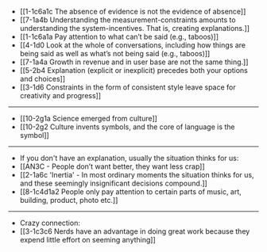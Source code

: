 - [[1-1c6a1c The absence of evidence is not the evidence of absence]]
- [[7-1a4b Understanding the measurement-constraints amounts to understanding the system-incentives. That is, creating explanations.]]
- [[1-1c6a1a Pay attention to what can’t be said (e.g., taboos)]]
- [[4-1d0 Look at the whole of conversations, including how things are being said as well as what’s not being said (e.g., taboos)]]
- [[7-1a4a Growth in revenue and in user base are not the same thing.]]
- [[5-2b4 Explanation (explicit or inexplicit) precedes both your options and choices]]
- [[3-1d6 Constraints in the form of consistent style leave space for creativity and progress]]
---
- [[10-2g1a Science emerged from culture]]
- [[10-2g2 Culture invents symbols, and the core of language is the symbol]]
---
- If you don't have an explanation, usually the situation thinks for us:
- [[AN3C - People don’t want better, they want less crap]]
- [[2-1a6c 'Inertia' - In most ordinary moments the situation thinks for us, and these seemingly insignificant decisions compound.]]
- [[8-1c4d1a2 People only pay attention to certain parts of music, art, building, product, photo etc.]]
---
- Crazy connection:
- [[3-1c3c6 Nerds have an advantage in doing great work because they expend little effort on seeming anything]]
